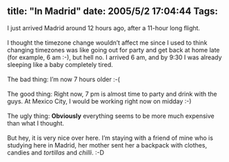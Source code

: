 title: "In Madrid"
date: 2005/5/2 17:04:44
Tags: 
---
I just arrived Madrid around 12 hours ago, after a 11-hour long flight.<br/><br/>I thought the timezone change wouldn&#8217;t affect me since I used to think changing timezones was like going out for party and get back at home late (for example, 6 am :-), but hell no. I arrived 6 am, and by 9:30 I was already sleeping like a baby completely tired.<br/><br/>The bad thing: I&#8217;m now 7 hours older :-(<br/><br/>The good thing: Right now, 7&#160;pm is almost time to party and drink with the guys. At Mexico City, I would be working right now on midday :-)<br/><br/>The ugly thing: <strong>Obviously</strong> everything seems to be more much expensive than what I thought.<br/><br/>But hey, it is very nice over here. I&#8217;m staying with a friend of mine who is studying here in Madrid, her mother sent her a backpack with clothes, candies and <em>tortillas</em> and <em>chilli</em>. :-D<br/><br/><br/>

